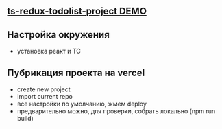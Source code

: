 ## [ts-redux-todolist-project DEMO](https://ts-course-redux.vercel.app/)

## Настройка окружения
- установка реакт и ТС

## Пубрикация проекта на vercel
- create new project
- import current repo
- все настройки по умолчанию, жмем deploy
- предварительно можно, для проверки, собрать локально (npm run build)
